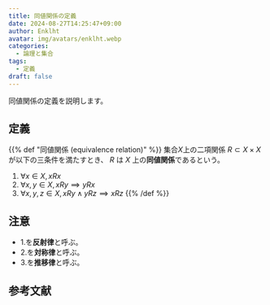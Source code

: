 ```yaml
---
title: 同値関係の定義
date: 2024-08-27T14:25:47+09:00
author: Enklht
avatar: img/avatars/enklht.webp
categories:
  - 論理と集合
tags:
  - 定義
draft: false
---
```


同値関係の定義を説明します。

<!--more-->

## 定義

{{% def "同値関係 (equivalence relation)" %}}
集合$X$上の二項関係 $R \subset X \times X$ が以下の三条件を満たすとき、 $R$ は $X$ 上の**同値関係**であるという。

1. $\forall x \in X, xRx$
2. $\forall x, y \in X, xRy \implies yRx$
3. $\forall x, y, z \in X, xRy \land yRz \implies xRz$
{{% /def %}}

## 注意

- 1.を**反射律**と呼ぶ。
- 2.を**対称律**と呼ぶ。
- 3.を**推移律**と呼ぶ。

## 参考文献
